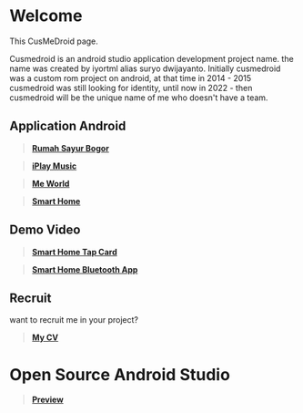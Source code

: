 # Welcome
This CusMeDroid page.

Cusmedroid is an android studio application development project name. the name was created by iyortml alias suryo dwijayanto. Initially cusmedroid was a custom rom project on android, at that time in 2014 - 2015 cusmedroid was still looking for identity, until now in 2022 - then cusmedroid will be the unique name of me who doesn't have a team.

## Application Android
>**[Rumah Sayur Bogor](https://sites.google.com/view/rumahsayurbogor)**

>**[iPlay Music](https://sites.google.com/view/iplay)**

>**[Me World](http://cusmedroid.blogspot.com/2020/05/me-world-apk.html)**

>**[Smart Home](http://cusmedroid.blogspot.com/2020/10/smart-home-by-cusmedroid.html)**

## Demo Video
>**[Smart Home Tap Card](https://drive.google.com/file/d/1-CwtaIvFU3peh0869mTX3O6NfqKO8lzV/view?usp=sharing)**

>**[Smart Home Bluetooth App](https://drive.google.com/file/d/1-DRJO_pEeGHI-yP8qmHmesWLdI7w0rje/view?usp=sharing)**

## Recruit
want to recruit me in your project?
>**[My CV](https://cusmedroid.github.io/curriculum-vitae/suryodwijayanto/)**

# Open Source Android Studio
>**[Preview](https://cusmedroid.github.io/android-studio/)**
